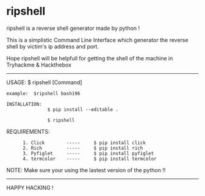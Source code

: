 # ripshell
ripshell is a reverse shell generator made by python !


This is a simplistic Command Line Interface which generator the 
reverse shell by victim's ip address and port.

Hope ripshell will be helpfull for getting the shell 
of the machine in Tryhackme & Hackthebox

---------------------------------------------------------------------------
USAGE: $ ripshell [Command]


    example:  $ripshell bash196
               
~~~~~~~~~~~~~~~~~~~~~~~~~~~~~~~~~~~~~~~~~~~~~~~~~~~~~~~~~~~~~~~~~~~~~~~~~~~~~               
INSTALLATION: 
               $ pip install --editable .
               
               $ ripshell

~~~~~~~~~~~~~~~~~~~~~~~~~~~~~~~~~~~~~~~~~~~~~~~~~~~~~~~~~~~~~~~~~~~~~~~~~~~~~~
REQUIREMENTS:
       
          1. Click        -----     $ pip install click
          2. Rich         -----     $ pip install rich
          3. Pyfiglet     -----     $ pip install pyfiglet
          4. termcolor    -----     $ pip install termcolor   
 
  NOTE: Make sure your using the lastest version of the python !!
  
-----------------------------------------------------------------------------
 HAPPY HACKING !






